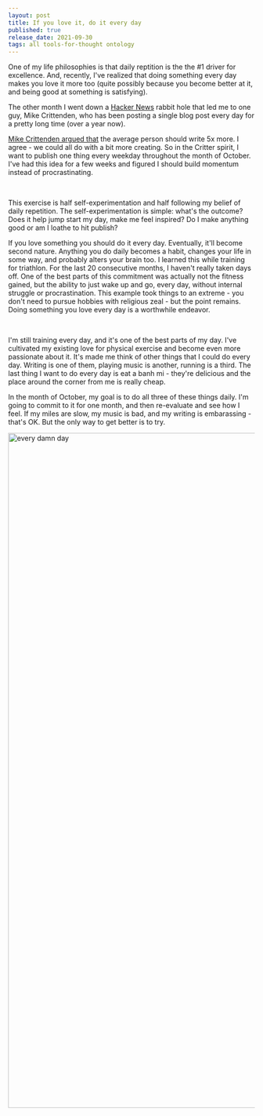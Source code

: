 ```yaml
---
layout: post
title: If you love it, do it every day
published: true
release_date: 2021-09-30
tags: all tools-for-thought ontology
---
```


One of my life philosophies is that daily reptition is the the #1 driver for excellence. <!--excerpt--> And, recently, I've realized that doing something every day makes you love it more too (quite possibly because you become better at it, and being good at something is satisfying). 

The other month I went down a [Hacker News](https://news.ycombinator.com/news) rabbit hole that led me to one guy, Mike Crittenden, who has been posting a single blog post every day for a pretty long time (over a year now). 

[Mike Crittenden argued that](https://critter.blog/2020/10/02/write-5x-more-but-write-5x-less/) the average person should write 5x more. I agree - we could all do with a bit more creating. So in the Critter spirit, I want to publish one thing every weekday throughout the month of October. I've had this idea for a few weeks and figured I should build momentum instead of procrastinating. 

<br>

This exercise is half self-experimentation and half following my belief of daily repetition. The self-experimentation is simple: what's the outcome? Does it help jump start my day, make me feel inspired? Do I make anything good or am I loathe to hit publish? 

If you love something you should do it every day. Eventually, it'll become second nature. Anything you do daily becomes a habit, changes your life in some way, and probably alters your brain too. I learned this while training for triathlon. For the last 20 consecutive months, I haven't really taken days off. One of the best parts of this commitment was actually not the fitness gained, but the ability to just wake up and go, every day, without internal struggle or procrastination. This example took things to an extreme - you don't need to pursue hobbies with religious zeal - but the point remains. Doing something you love every day is a worthwhile endeavor.

<br>

I'm still training every day, and it's one of the best parts of my day. I've cultivated my existing love for physical exercise and become even more passionate about it. It's made me think of other things that I could do every day. Writing is one of them, playing music is another, running is a third. The last thing I want to do every day is eat a banh mi - they're delicious and the place around the corner from me is really cheap.

In the month of October, my goal is to do all three of these things daily. I'm going to commit to it for one month, and then re-evaluate and see how I feel. If my miles are slow, my music is bad, and my writing is embarassing - that's OK. But the only way to get better is to try. 

<a data-flickr-embed="true" href="https://www.flickr.com/photos/110967671@N02/51536382349/in/dateposted-public/" title="every damn day"><img src="https://live.staticflickr.com/65535/51536382349_eb5b6db1f5_o.jpg" width="2224" height="1376" alt="every damn day"></a><script async src="//embedr.flickr.com/assets/client-code.js" charset="utf-8"></script>


